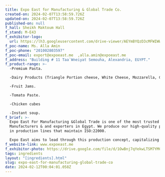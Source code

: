 ```yaml
---
title: Expo East for Manufacturing & Global Trade Co.
created-on: 2024-02-07T13:58:59.726Z
updated-on: 2024-02-07T13:58:59.726Z
published-on: null
f_hall: Sheikh Maktoum Hall
f_stand: M-E43
f_exhibitor-logo:
  url: https://lh3.googleusercontent.com/drive-viewer/AEYmBYQzD3cMFWIWWQBDg25bL0Y2GAsQd-puPeVKtzCvSb-NNt27piSWbd0j_DWJtYaodwiI0ZWQiUI6XUoC6VqEbazEFjor=s1600
f_poc-name: Ms. Alla Amin
f_poc-phone: "201002803597"
f_poc-email: export@expoeast.me  ,alla.amin@expoeast.me
f_address: "Building # 11 Taa`Wneiyat Semouha, Alexandria, EGYPT."
f_product-range: >-
  -Premium Pasta.

  -Dairy Products (Triangle Portion cheese, White Cheese, Mozzarella, Cheddar Blocks, Cheddar Sauce)

  -Fruit Jams. 

  -Tomato Paste.

  -Chicken cubes 

  -Instant soup.
f_brief: >-
  Expo East For Manufacturing &Global Trade is one of the most trusted
  Manufacturers & and exporters in Egypt. We produce our high-quality products
  in production lines that maintain ISO:22000. 

  Expo East aims to lead through this production concept, capitalizing on the breadth of business and management experience.
f_website-link: www.expoeast.me
f_exhibitor-photo: https://drive.google.com/file/d/1OwBnj7qYekwLTSM7YMCLoEAs-26ZWU9x/view?usp=drive_link
tags: ingredients
layout: "[ingredients].html"
slug: expo-east-for-manufacturing-global-trade-co
date: 2024-02-12T00:04:01.058Z
---
```

